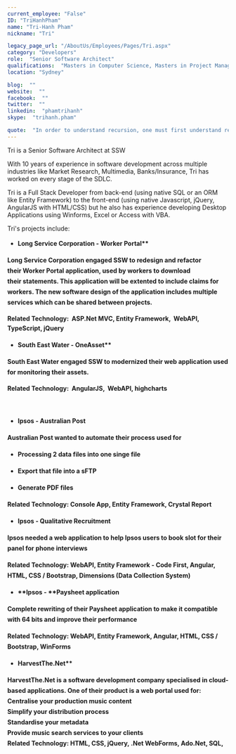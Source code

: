 ```yaml
---
current_employee: "False"
ID: "TriHanhPham"
name: "Tri-Hanh Pham"
nickname: "Tri"

legacy_page_url: "/AboutUs/Employees/Pages/Tri.aspx"
category: "Developers"
role:  "Senior Software Architect"
qualifications:  "Masters in Computer Science, Masters in Project Management"
location: "Sydney"

blog:  ""
website:  ""
facebook:  ""
twitter:  ""
linkedin:  "phamtrihanh"
skype:  "trihanh.pham"

quote:  "In order to understand recursion, one must first understand recursion."
---
```


​​​​​​​​​​​​​​Tri is a Senior Software Architect at SSW​​

With 10 years of experience in software development across multiple industries like Market Research, Multimedia, Banks/Insurance, Tri has worked on every stage of the SDLC.  

Tri is a Full Stack D​eveloper from back-end (using native SQL or an ORM like Entity Framework) to the front-end (using native Javascript, jQuery, AngularJS with HTML/CSS) but he also has experience developing Desktop Applications using Winforms, Excel or Access with VBA.

Tri's projects include​:  

*   <strong style="line-height:24px;">​Long Service Corporation - Worker Portal**  

Long Service Corporation engaged SSW to redesign and refactor their Worker Portal application, used by workers to download their statements. This application will be extented to include claims for workers. The new software design of the application includes multiple services which can be shared between projects.  

<span style="line-height:22.5px;">Related Technology:  ASP.Net MVC, Entity Framework,  WebAPI, TypeScript, jQuery</span>

*   <strong style="line-height:24px;">​South East Water - OneAsset**  

<span style="line-height:24px;">South East Water​ engaged SSW to modernized their web application used for monitoring their assets.  
</span>

<span style="line-height:24px;"><span style="line-height:22.5px;">Related Technology:  AngularJS,  WebAPI, highcharts</span>  
</span>

<span style="line-height:24px;"><span style="line-height:22.5px;">  
</span></span>

*   <span style="line-height:1.6;">**Ipsos - Australian Post**</span>  

Australian Post wanted to automate their process used for

- Processing 2 data files into one singe file

- Export that file into a sFTP

- Generate PDF files

Related Technology: Console App, Entity Framework, Crystal Report

*   <span style="line-height:1.6;">**Ipsos - Qualitative Recruitment**</span>  

Ipsos needed a web application to help Ipsos users to book slot for their panel for phone interviews
<div><span style="line-height:24px;">Related Technology: WebAPI, Entity Framework - Code First, Angular, HTML, CSS / Bootstrap, Dimensions (Data Collection System)</span>  
</div><div>

<span style="line-height:1.6;">  
</span>

*   <span style="line-height:1.6;">**Ipsos **</span><span style="line-height:1.6;">**- **</span><span style="line-height:1.6;">**Paysheet application**</span>  

Complete rewriting of their Paysheet application to make it compatible with 64 bits and improve their performance

<span style="line-height:24px;">Related Technology: WebAPI, Entity Framework, Angular, HTML, CSS / Bootstrap, WinForms</span>  

<div>

*   <strong style="line-height:18px;">HarvestThe.Net**  
</strong></div><div>HarvestThe.Net is a software development company specialised in cloud-based applications. One of their product is a web portal used for:</div></div><div><div>Centralise your production music content</div><div>Simplify your distribution process</div><div>Standardise your metadata</div><div>Provide music search services to your clients</div><span style="line-height:24px;">Related Technology: HTML, CSS, jQuery, .Net WebForms, <span style="line-height:24px;">Ado.Net, SQL,</span></span></div>

</strong></strong>